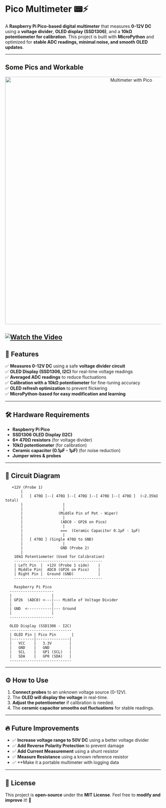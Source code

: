 # Pico Multimeter 📟⚡  

A **Raspberry Pi Pico-based digital multimeter** that measures **0-12V DC** using a **voltage divider**, **OLED display (SSD1306)**, and a **10kΩ potentiometer for calibration**. This project is built with **MicroPython** and optimized for **stable ADC readings, minimal noise, and smooth OLED updates**.

---
## Some Pics and Workable

<p align="center">
  <img src="https://github.com/user-attachments/assets/9598c68b-6c5d-489e-984c-6f735327fc7a" alt="Multimeter with Pico" width="800">
</p>

[![Watch the Video](https://img.youtube.com/vi/8LYfVkVdwe0/0.jpg)](https://youtube.com/shorts/8LYfVkVdwe0)
---

## 📌 Features  
✅ **Measures 0-12V DC** using a safe **voltage divider circuit**  
✅ **OLED Display (SSD1306, I2C)** for real-time voltage readings  
✅ **Averaged ADC readings** to reduce fluctuations  
✅ **Calibration with a 10kΩ potentiometer** for fine-tuning accuracy  
✅ **OLED refresh optimization** to prevent flickering  
✅ **MicroPython-based for easy modification and learning**  

---

## 🛠️ Hardware Requirements  
- **Raspberry Pi Pico**  
- **SSD1306 OLED Display (I2C)**  
- **6× 470Ω resistors** (for voltage divider)  
- **10kΩ potentiometer** (for calibration)  
- **Ceramic capacitor (0.1µF - 1µF)** (for noise reduction)  
- **Jumper wires & probes**  

---

## 🔌 Circuit Diagram  
```
   +12V (Probe 1)
       |
       |   [ 470Ω ]--[ 470Ω ]--[ 470Ω ]--[ 470Ω ]--[ 470Ω ]  (~2.35kΩ total)
       |                  |
       |                  |  
       |                (Middle Pin of Pot - Wiper)  
       |                  |
       |                 (ADC0 - GP26 on Pico)
       |                  |
       |                 ===  (Ceramic Capacitor 0.1µF - 1µF)
       |                  |
       |   [ 470Ω ] (Single 470Ω to GND)  
       |                  |
       |                 GND (Probe 2)
       |
    10kΩ Potentiometer (Used for Calibration)
    ----------------------------------------
    | Left Pin  |  +12V (Probe 1 side)    |
    | Middle Pin|  ADC0 (GP26 on Pico)    |
    | Right Pin |  Ground (GND)           |
    ----------------------------------------

    Raspberry Pi Pico
  --------------------
  |                  |
  | GP26  (ADC0) <---|--- Middle of Voltage Divider
  |                  |
  | GND  <-----------|--- Ground
  |                  |
  --------------------

  OLED Display (SSD1306 - I2C)
  ----------------------------
  | OLED Pin | Pico Pin       |
  |----------|---------------|
  |   VCC    |   3.3V        |
  |   GND    |   GND         |
  |   SCL    |   GP1 (SCL)   |
  |   SDA    |   GP0 (SDA)   |
  ----------------------------
```

---

## ⚙️ How to Use  
1. **Connect probes** to an unknown voltage source (0-12V).  
2. The **OLED will display the voltage** in real-time.  
3. **Adjust the potentiometer** if calibration is needed.  
4. The **ceramic capacitor smooths out fluctuations** for stable readings.  

---

## 🔥 Future Improvements  
- ✅ **Increase voltage range to 50V DC** using a better voltage divider  
- ✅ **Add Reverse Polarity Protection** to prevent damage  
- ✅ **Add Current Measurement** using a shunt resistor  
- ✅ **Measure Resistance** using a known reference resistor
- ✅ **Make it a portable multimeter with  logging data 

---

## 📜 License  
This project is **open-source** under the **MIT License**. Feel free to **modify and improve** it! 🚀  
